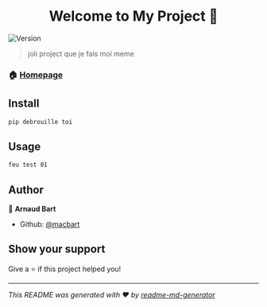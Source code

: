 <h1 align="center">Welcome to My Project 👋</h1>
<p>
  <img alt="Version" src="https://img.shields.io/badge/version-1.0-blue.svg?cacheSeconds=2592000" />
</p>

> joli project que je fais moi meme

### 🏠 [Homepage](devine.com)

## Install

```sh
pip debrouille toi
```

## Usage

```sh
feu test 01
```

## Author

👤 **Arnaud Bart**

* Github: [@macbart](https://github.com/macbart)

## Show your support

Give a ⭐️ if this project helped you!

***
_This README was generated with ❤️ by [readme-md-generator](https://github.com/kefranabg/readme-md-generator)_
